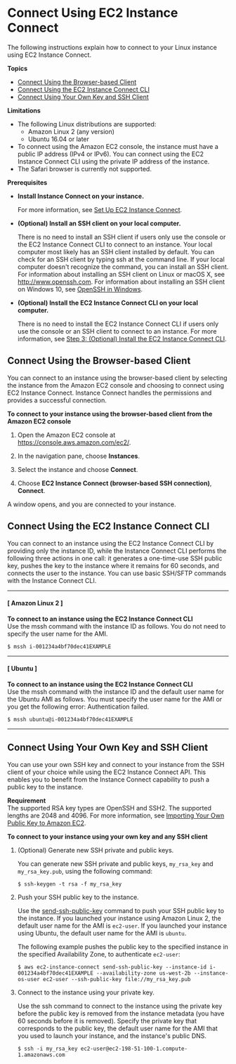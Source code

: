 # Connect Using EC2 Instance Connect<a name="ec2-instance-connect-methods"></a>

The following instructions explain how to connect to your Linux instance using EC2 Instance Connect\.

**Topics**
+ [Connect Using the Browser\-based Client](#ec2-instance-connect-connecting-console)
+ [Connect Using the EC2 Instance Connect CLI](#ec2-instance-connect-connecting-ec2-cli)
+ [Connect Using Your Own Key and SSH Client](#ec2-instance-connect-connecting-aws-cli)

**Limitations**
+ The following Linux distributions are supported:
  + Amazon Linux 2 \(any version\)
  + Ubuntu 16\.04 or later
+ To connect using the Amazon EC2 console, the instance must have a public IP address \(IPv4 or IPv6\)\. You can connect using the EC2 Instance Connect CLI using the private IP address of the instance\.
+ The Safari browser is currently not supported\.

**Prerequisites**
+ **Install Instance Connect on your instance\.**

  For more information, see [Set Up EC2 Instance Connect](ec2-instance-connect-set-up.md)\.
+ **\(Optional\) Install an SSH client on your local computer\.**

  There is no need to install an SSH client if users only use the console or the EC2 Instance Connect CLI to connect to an instance\. Your local computer most likely has an SSH client installed by default\. You can check for an SSH client by typing ssh at the command line\. If your local computer doesn't recognize the command, you can install an SSH client\. For information about installing an SSH client on Linux or macOS X, see [http://www\.openssh\.com](http://www.openssh.com/)\. For information about installing an SSH client on Windows 10, see [OpenSSH in Windows](https://docs.microsoft.com/en-us/windows-server/administration/openssh/openssh_overview)\.
+ **\(Optional\) Install the EC2 Instance Connect CLI on your local computer\.**

  There is no need to install the EC2 Instance Connect CLI if users only use the console or an SSH client to connect to an instance\. For more information, see [Step 3: \(Optional\) Install the EC2 Instance Connect CLI](ec2-instance-connect-set-up.md#ec2-instance-connect-install-eic-CLI)\.

## Connect Using the Browser\-based Client<a name="ec2-instance-connect-connecting-console"></a>

You can connect to an instance using the browser\-based client by selecting the instance from the Amazon EC2 console and choosing to connect using EC2 Instance Connect\. Instance Connect handles the permissions and provides a successful connection\.

**To connect to your instance using the browser\-based client from the Amazon EC2 console**

1. Open the Amazon EC2 console at [https://console\.aws\.amazon\.com/ec2/](https://console.aws.amazon.com/ec2/)\.

1. In the navigation pane, choose **Instances**\.

1. Select the instance and choose **Connect**\.

1. Choose **EC2 Instance Connect \(browser\-based SSH connection\)**, **Connect**\.

A window opens, and you are connected to your instance\.

## Connect Using the EC2 Instance Connect CLI<a name="ec2-instance-connect-connecting-ec2-cli"></a>

You can connect to an instance using the EC2 Instance Connect CLI by providing only the instance ID, while the Instance Connect CLI performs the following three actions in one call: it generates a one\-time\-use SSH public key, pushes the key to the instance where it remains for 60 seconds, and connects the user to the instance\. You can use basic SSH/SFTP commands with the Instance Connect CLI\.

------
#### [ Amazon Linux 2 ]

**To connect to an instance using the EC2 Instance Connect CLI**  
Use the mssh command with the instance ID as follows\. You do not need to specify the user name for the AMI\.

```
$ mssh i-001234a4bf70dec41EXAMPLE
```

------
#### [ Ubuntu ]

**To connect to an instance using the EC2 Instance Connect CLI**  
Use the mssh command with the instance ID and the default user name for the Ubuntu AMI as follows\. You must specify the user name for the AMI or you get the following error: Authentication failed\.

```
$ mssh ubuntu@i-001234a4bf70dec41EXAMPLE
```

------

## Connect Using Your Own Key and SSH Client<a name="ec2-instance-connect-connecting-aws-cli"></a>

You can use your own SSH key and connect to your instance from the SSH client of your choice while using the EC2 Instance Connect API\. This enables you to benefit from the Instance Connect capability to push a public key to the instance\.

**Requirement**  
The supported RSA key types are OpenSSH and SSH2\. The supported lengths are 2048 and 4096\. For more information, see [Importing Your Own Public Key to Amazon EC2](ec2-key-pairs.md#how-to-generate-your-own-key-and-import-it-to-aws)\.

**To connect to your instance using your own key and any SSH client**

1. \(Optional\) Generate new SSH private and public keys\.

   You can generate new SSH private and public keys, `my_rsa_key` and `my_rsa_key.pub`, using the following command:

   ```
   $ ssh-keygen -t rsa -f my_rsa_key
   ```

1. Push your SSH public key to the instance\.

   Use the [send\-ssh\-public\-key](https://docs.aws.amazon.com/cli/latest/reference/ec2-instance-connect/send-ssh-public-key.html) command to push your SSH public key to the instance\. If you launched your instance using Amazon Linux 2, the default user name for the AMI is `ec2-user`\. If you launched your instance using Ubuntu, the default user name for the AMI is `ubuntu`\.

   The following example pushes the public key to the specified instance in the specified Availability Zone, to authenticate `ec2-user`:

   ```
   $ aws ec2-instance-connect send-ssh-public-key --instance-id i-001234a4bf70dec41EXAMPLE --availability-zone us-west-2b --instance-os-user ec2-user --ssh-public-key file://my_rsa_key.pub
   ```

1. Connect to the instance using your private key\.

   Use the ssh command to connect to the instance using the private key before the public key is removed from the instance metadata \(you have 60 seconds before it is removed\)\. Specify the private key that corresponds to the public key, the default user name for the AMI that you used to launch your instance, and the instance's public DNS\.

   ```
   $ ssh -i my_rsa_key ec2-user@ec2-198-51-100-1.compute-1.amazonaws.com
   ```
